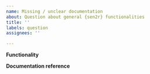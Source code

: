 ```yaml
---
name: Missing / unclear documentation
about: Question about general {sen2r} functionalities
title: ''
labels: question
assignees: ''

---
```


<!--

--- NEWS ---
Unfortunately the owner can no longer provide assistance for this package.
If you need to ask for help or make a question about {sen2r} functionalities,
you can check if the topic was already addressed within closed issues.
In case you did not find a solution, please address your question on StackOverflow, 
where other users could answer you.
Any opened issues will be automatically closed, as well as reopened old issues 
will be ignored.
The following template instructions are kept for backwards compatibility.
---


Use this template if you need information about {sen2r} funcionalities which are not [well] documented. You can use it also for GENERAL questions (e.g. "Is it possible to [...] with sen2r?"); instead, for questions related to use cases (or if in doubt about which template to use) please use the "Help needed" template.

Before opening a new issue:
1. please read the online documentation at https://sen2r.ranghetti.info/ (https://sen2r.ranghetti.info/reference/ in case of a question about a specific function);
2. if your question is related to the {sen2r} GUI, read the embedded documentation ("?" marks in the GUI);
3. check if the question was already been mentioned as a GitHub issue.

If your question is not general but related with your specific use case, please use the "Help needed" template.

IMPORTANT NOTES
1. Please remember that {sen2r} is not a commercial tool, so the developer is not obliged to provide assistance: please be polite, be patient if noone will answer you instantly and respect the Code of Conduct (https://sen2r.ranghetti.info/CODE-OF-CONDUCT.html)
2. Your are required to answer when details (generally outputs of R commands) are required, and to provide a feedback after opening an issue, even after solving your problem or if you are not yet interested in solving it. In the case of missing feedback, the developer reserve the right to ignore your future requests.
3. Tasks can be closed after 10 days of inactivity (you can reopen it if you need further help).
-->

**Functionality**
<!-- Add here a clear and concise description of the topic of your request (what you want to do and you do not know how to do it). -->

**Documentation reference**
<!-- Describe here which documentation you checked (e.g. specific pages from https://sen2r.ranghetti.info/, blog pages, paper at https://doi.org/10.1016/j.cageo.2020.104473, StackOverflow questions) without finding any answer. -->
